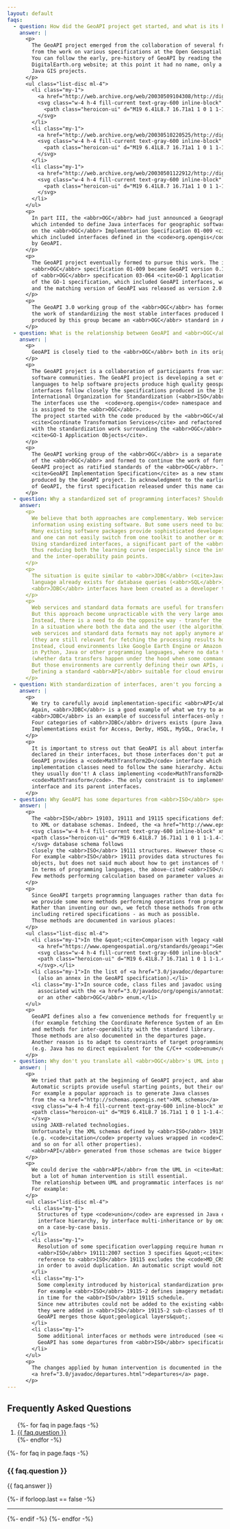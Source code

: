 ```yaml
---
layout: default
faqs:
  - question: How did the GeoAPI project get started, and what is its history?
    answer: |
      <p>
        The GeoAPI project emerged from the collaboration of several free software projects and
        from the work on various specifications at the Open Geospatial Consortium (<abbr>OGC</abbr>).
        You can follow the early, pre-history of GeoAPI by reading the following three posts to the
        DigitalEarth.org website; at this point it had no name, only a goal of bringing together multiple
        Java GIS projects.
      </p>
      <ul class="list-disc ml-4">
        <li class="my-1">
          <a href="http://web.archive.org/web/20030509104308/http://digitalearth.org/story/2002/10/10/55046/206">Call for a Geo-Spatial <abbr>API</abbr></a>
          <svg class="w-4 h-4 fill-current text-gray-600 inline-block" xmlns="http://www.w3.org/2000/svg" viewBox="0 0 24 24">
            <path class="heroicon-ui" d="M19 6.41L8.7 16.71a1 1 0 1 1-1.4-1.42L17.58 5H14a1 1 0 0 1 0-2h6a1 1 0 0 1 1 1v6a1 1 0 0 1-2 0V6.41zM17 14a1 1 0 0 1 2 0v5a2 2 0 0 1-2 2H5a2 2 0 0 1-2-2V7c0-1.1.9-2 2-2h5a1 1 0 0 1 0 2H5v12h12v-5z"/>
          </svg>
        </li>
        <li class="my-1">
          <a href="http://web.archive.org/web/20030510220525/http://digitalearth.org/story/2002/12/2/195021/503">Java GeoSpatial <abbr>API</abbr> Part II</a>
          <svg class="w-4 h-4 fill-current text-gray-600 inline-block" xmlns="http://www.w3.org/2000/svg" viewBox="0 0 24 24">
            <path class="heroicon-ui" d="M19 6.41L8.7 16.71a1 1 0 1 1-1.4-1.42L17.58 5H14a1 1 0 0 1 0-2h6a1 1 0 0 1 1 1v6a1 1 0 0 1-2 0V6.41zM17 14a1 1 0 0 1 2 0v5a2 2 0 0 1-2 2H5a2 2 0 0 1-2-2V7c0-1.1.9-2 2-2h5a1 1 0 0 1 0 2H5v12h12v-5z"/>
          </svg>
        </li>
        <li class="my-1">
          <a href="http://web.archive.org/web/20030501122912/http://digitalearth.org/story/2002/12/12/121814/73">Java GeoSpatial <abbr>API</abbr> Part III</a>
          <svg class="w-4 h-4 fill-current text-gray-600 inline-block" xmlns="http://www.w3.org/2000/svg" viewBox="0 0 24 24">
            <path class="heroicon-ui" d="M19 6.41L8.7 16.71a1 1 0 1 1-1.4-1.42L17.58 5H14a1 1 0 0 1 0-2h6a1 1 0 0 1 1 1v6a1 1 0 0 1-2 0V6.41zM17 14a1 1 0 0 1 2 0v5a2 2 0 0 1-2 2H5a2 2 0 0 1-2-2V7c0-1.1.9-2 2-2h5a1 1 0 0 1 0 2H5v12h12v-5z"/>
          </svg>
        </li>
      </ul>
      <p>
        In part III, the <abbr>OGC</abbr> had just announced a Geographic Objects initiative
        which intended to define Java interfaces for geographic software. This followed earlier work
        on the <abbr>OGC</abbr> Implementation Specification 01-009 <cite>Coordinate Transformation Services</cite>
        which included interfaces defined in the <code>org.opengis</code> namespace ultimately adopted
        by GeoAPI.
      </p>
      <p>
        The GeoAPI project eventually formed to pursue this work. The interfaces defined in the
        <abbr>OGC</abbr> specification 01-009 became GeoAPI version 0.1. GeoAPI 1.0 was released with the draft
        of <abbr>OGC</abbr> specification 03-064 <cite>GO-1 Application Objects</cite>. In May 2005, the final draft
        of the GO-1 specification, which included GeoAPI interfaces, was accepted as an <abbr>OGC</abbr> standard
        and the matching version of GeoAPI was released as version 2.0.
      </p>
      <p>
        The GeoAPI 3.0 working group of the <abbr>OGC</abbr> has formed in January 2009 to formalized and continue
        the work of standardizing the most stable interfaces produced by the GeoAPI project. The GeoAPI specification
        produced by this group became an <abbr>OGC</abbr> standard in April 2011.
      </p>
  - question: What is the relationship between GeoAPI and <abbr>OGC</abbr>?
    answer: |
      <p>
        GeoAPI is closely tied to the <abbr>OGC</abbr> both in its origins and in its ongoing work.
      </p>
      <p>
        The GeoAPI project is a collaboration of participants from various institutions and
        software communities. The GeoAPI project is developing a set of interfaces in programming
        languages to help software projects produce high quality geospatial software. The core
        interfaces follow closely the specifications produced in the 19100 series of the
        International Organization for Standardization (<abbr>ISO</abbr>) and by the <abbr>OGC</abbr>.
        The interfaces use the  <code>org.opengis</code> namespace and copyright to the code
        is assigned to the <abbr>OGC</abbr>.
        The project started with the code produced by the <abbr>OGC</abbr> Implementation Specification 01-009
        <cite>Coordinate Transformation Services</cite> and refactored this code in collaboration
        with the standardization work surrounding the <abbr>OGC</abbr> specification 03-064
        <cite>GO-1 Application Objects</cite>.
      </p>
      <p>
        The GeoAPI working group of the <abbr>OGC</abbr> is a separate effort made up principally of members
        of the <abbr>OGC</abbr> and formed to continue the work of formalizing the interfaces developed by the
        GeoAPI project as ratified standards of the <abbr>OGC</abbr>. The working group decided to start the
        <cite>GeoAPI Implementation Specification</cite> as a new standard focused exclusively on the interfaces
        produced by the GeoAPI project. In acknowledgment to the earlier work and to match the numbering scheme
        of GeoAPI, the first specification released under this name carry the 3.0 version number.
      </p>
  - question: Why a standardized set of programming interfaces? Shouldn't <abbr>OGC</abbr> standards stick to web services only?
    answer:
      <p>
        We believe that both approaches are complementary. Web services are efficient ways to publish geographic
        information using existing software. But some users need to build their own solution, for example a numerical model.
        Many existing software packages provide sophisticated developer toolkits, but each toolkit has its own learning curve,
        and one can not easily switch from one toolkit to another or mix components from different toolkits.
        Using standardized interfaces, a significant part of the <abbr>API</abbr> can stay constant across different toolkits,
        thus reducing both the learning curve (especially since the interfaces are derived from published abstract UML)
        and the inter-operability pain points.
      </p>
      <p>
        The situation is quite similar to <abbr>JDBC</abbr> (<cite>Java DataBase Connectivity</cite>)'s one. The fact that a high-level
        language already exists for database queries (<abbr>SQL</abbr>) doesn't means that low-level programming interfaces are not needed.
        <abbr>JDBC</abbr> interfaces have been created as a developer tools in complement to <abbr>SQL</abbr>, and they proven to be quite useful.
      </p>
      <p>
        Web services and standard data formats are useful for transferring data to the scientist who processes them.
        But this approach become unpracticable with the very large amount of Earth Observation data.
        Instead, there is a need to do the opposite way - transfer the algorithm to the data in a cloud environment.
        In a situation where both the data and the user (the algorithm) are on the cloud,
        web services and standard data formats may not apply anymore at processing time
        (they are still relevant for fetching the processing results however).
        Instead, cloud environments like Google Earth Engine or Amazon Lambdas allow execution of user-defined algorithms
        in Python, Java or other programming languages, where no data transfer happens from user's perspective
        (whether data transfers happen under the hood when some commands are executed is implementation details).
        But those environments are currently defining their own APIs, at the risk of vendor-lockin.
        Defining a standard <abbr>API</abbr> suitable for cloud environments is part of GeoAPI goals.
      </p>
  - question: With standardization of interfaces, aren't you forcing a particular implementation?
    answer: |
      <p>
        We try to carefully avoid implementation-specific <abbr>API</abbr>.
        Again, <abbr>JDBC</abbr> is a good example of what we try to achieve.
        <abbr>JDBC</abbr> is an example of successful interfaces-only specification implemented by many vendors.
        Four categories of <abbr>JDBC</abbr> drivers exists (pure Java, wrappers around native code, etc.).
        Implementations exist for Access, Derby, HSQL, MySQL, Oracle, PostgreSQL and many others.
      </p>
      <p>
        It is important to stress out that GeoAPI is all about interfaces. Concrete classes must implement all methods
        declared in their interfaces, but those interfaces don't put any constraint on the class hierarchy. For example
        GeoAPI provides a <code>MathTransform2D</code> interface which extends <code>MathTransform</code>. In no way do
        implementation classes need to follow the same hierarchy. Actually, in the particular case of <code>MathTransforms</code>,
        they usually don't! A class implementing <code>MathTransform2D</code> doesn't need to extend a class implementing
        <code>MathTransform</code>. The only constraint is to implement all methods declared in the <code>MathTransform2D</code>
        interface and its parent interfaces.
      </p>
  - question: Why GeoAPI has some departures from <abbr>ISO</abbr> specifications? Shouldn't GeoAPI be strictly <abbr>ISO</abbr>-compliant?
    answer: |
      <p>
        The <abbr>ISO</abbr> 19103, 19111 and 19115 specifications define mostly <cite>data structures</cite> convertible
        to XML or database schemas. Indeed, the <a href="http://www.epsg.org">EPSG</a>
        <svg class="w-4 h-4 fill-current text-gray-600 inline-block" xmlns="http://www.w3.org/2000/svg" viewBox="0 0 24 24">
        <path class="heroicon-ui" d="M19 6.41L8.7 16.71a1 1 0 1 1-1.4-1.42L17.58 5H14a1 1 0 0 1 0-2h6a1 1 0 0 1 1 1v6a1 1 0 0 1-2 0V6.41zM17 14a1 1 0 0 1 2 0v5a2 2 0 0 1-2 2H5a2 2 0 0 1-2-2V7c0-1.1.9-2 2-2h5a1 1 0 0 1 0 2H5v12h12v-5z"/>
        </svg> database schema follows
        closely the <abbr>ISO</abbr> 19111 structures. However those <abbr>ISO</abbr> specifications define few operations.
        For example <abbr>ISO</abbr> 19111 provides data structures for describing accurately <cite>Coordinate Reference System</cite>
        objects, but does not said much about how to get instances of them (except from a geodetic dataset).
        In terms of programming languages, the above-cited <abbr>ISO</abbr> specifications define mostly no-argument getter methods.
        Few methods performing calculation based on parameter values are specified.
      </p>
      <p>
        Since GeoAPI targets programming languages rather than data formats,
        we provide some more methods performing operations from programmatic parameters.
        Rather than inventing our own, we fetch those methods from other <abbr>OGC</abbr> specifications -
        including retired specifications - as much as possible.
        Those methods are documented in various places:
      </p>
      <ul class="list-disc ml-4">
        <li class="my-1">In the &quot;<cite>Comparison with legacy <abbr>OGC</abbr> specifications</cite>&quot; annex in the
          <a href="https://www.opengeospatial.org/standards/geoapi">GeoAPI specification</a>
          <svg class="w-4 h-4 fill-current text-gray-600 inline-block" xmlns="http://www.w3.org/2000/svg" viewBox="0 0 24 24">
          <path class="heroicon-ui" d="M19 6.41L8.7 16.71a1 1 0 1 1-1.4-1.42L17.58 5H14a1 1 0 0 1 0-2h6a1 1 0 0 1 1 1v6a1 1 0 0 1-2 0V6.41zM17 14a1 1 0 0 1 2 0v5a2 2 0 0 1-2 2H5a2 2 0 0 1-2-2V7c0-1.1.9-2 2-2h5a1 1 0 0 1 0 2H5v12h12v-5z"/>
          </svg>.</li>
        <li class="my-1">In the list of <a href="3.0/javadoc/departures.html">departures from the <abbr>ISO</abbr>/<abbr>OGC</abbr> specifications</a>
          (also an annex in the GeoAPI specification).</li>
        <li class="my-1">In source code, class files and javadoc using the <a href="3.0/javadoc/org/opengis/annotation/UML.html">UML annotation</a>
          associated with the <a href="3.0/javadoc/org/opengis/annotation/Specification.html#OGC_01009"><abbr>OGC</abbr> 01-009 specification enum</a>
          or an other <abbr>OGC</abbr> enum.</li>
      </ul>
      <p>
        GeoAPI defines also a few convenience methods for frequently used operations
        (for example fetching the Coordinate Reference System of an Envelope)
        and methods for inter-operability with the standard library.
        Those methods are also documented in the departures page.
        Another reason is to adapt to constraints of target programming language
        (e.g. Java has no direct equivalent for the C/C++ <code>enum</code> construct).
      </p>
  - question: Why don't you translate all <abbr>OGC</abbr>'s UML into programmatic interfaces using some automatic script?
    answer: |
      <p>
        We tried that path at the beginning of GeoAPI project, and abandoned it.
        Automatic scripts provide useful starting points, but their output do not alway match the expectations of developers.
        For example a popular approach is to generate Java classes
        from the <a href="http://schemas.opengis.net">XML schemas</a>
        <svg class="w-4 h-4 fill-current text-gray-600 inline-block" xmlns="http://www.w3.org/2000/svg" viewBox="0 0 24 24">
        <path class="heroicon-ui" d="M19 6.41L8.7 16.71a1 1 0 1 1-1.4-1.42L17.58 5H14a1 1 0 0 1 0-2h6a1 1 0 0 1 1 1v6a1 1 0 0 1-2 0V6.41zM17 14a1 1 0 0 1 2 0v5a2 2 0 0 1-2 2H5a2 2 0 0 1-2-2V7c0-1.1.9-2 2-2h5a1 1 0 0 1 0 2H5v12h12v-5z"/>
        </svg>
        using JAXB-related technologies.
        Unfortunately the XML schemas defined by <abbr>ISO</abbr> 19139 are quite unusual, introducing a lot of redundant elements
        (e.g. <code>citation</code> property values wrapped in <code>CI_Citation</code> XML elements,
        and so on for all other properties).
        <abbr>API</abbr> generated from those schemas are twice bigger than the conceptual model.
      </p>
      <p>
        We could derive the <abbr>API</abbr> from the UML in <cite>Rational Rose</cite> format instead than the XML schemas,
        but a lot of human intervention is still essential.
        The relationship between UML and programmatic interfaces is not always straightforward.
        For example:
      </p>
      <ul class="list-disc ml-4">
        <li class="my-1">
          Structures of type <code>union</code> are expressed in Java either by rearranging the
          interface hierarchy, by interface multi-inheritance or by omitting the data structure,
          on a case-by-case basis.
        </li>
        <li class="my-1">
          Resolution of some specification overlapping require human reading. For example
          <abbr>ISO</abbr> 19111:2007 section 3 specifies &quot;<cite>in this international standard, normative
          reference to <abbr>ISO</abbr> 19115 excludes the <code>MD_CRS</code> class and its components classes</cite>&quot;
          in order to avoid duplication. An automatic script would not have done this exclusion.
        </li>
        <li class="my-1">
          Some complexity introduced by historical standardization processes can be avoided.
          For example <abbr>ISO</abbr> 19115-2 defines imagery metadata which were not ready
          in time for the <abbr>ISO</abbr> 19115 schedule.
          Since new attributes could not be added to the existing <abbr>ISO</abbr> 19115 classes,
          they were added in <abbr>ISO</abbr> 19115-2 sub-classes of the same name (e.g. <code>MI_Band extends MD_Band</code>).
          GeoAPI merges those &quot;geological layers&quot;.
        </li>
        <li class="my-1">
          Some additional interfaces or methods were introduced (see <a href="#departures">Why
          GeoAPI has some departures from <abbr>ISO</abbr> specifications?</a>).
        </li>
      </ul>
      <p>
        The changes applied by human intervention is documented in the
        <a href="3.0/javadoc/departures.html">departures</a> page.
      </p>
---
```


<h2 id="top">Frequently Asked Questions</h2>

<!-- questions -->
<ol class="mt-4 mb-8 ml-4 list-decimal">
{%- for faq in page.faqs -%}
<li class="my-1"><a href="#question-{{ forloop.index }}">{{ faq.question }}</a></li>
{%- endfor -%}
</ol>

<!-- answers -->
{%- for faq in page.faqs -%}
<div class="font-sans">
  <h3 id="question-{{ forloop.index }}">{{ faq.question }}</h3>
</div>

<div class="my-2">
{{ faq.answer }}
</div>

{%- if forloop.last == false -%}
<hr class="mb-4" />
{%- endif -%}
{%- endfor -%}

